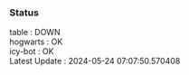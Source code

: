 ### Status


table : DOWN  
hogwarts : OK  
icy-bot : OK  
Latest Update : 2024-05-24 07:07:50.570408
